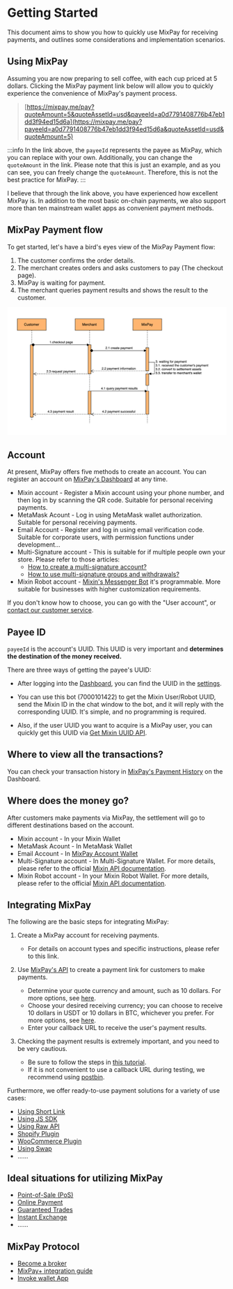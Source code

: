 # Getting Started

This document aims to show you how to quickly use MixPay for receiving payments, and outlines some considerations and implementation scenarios.

## Using MixPay

Assuming you are now preparing to sell coffee, with each cup priced at 5 dollars. Clicking the MixPay payment link below will allow you to quickly experience the convenience of MixPay's payment process.

> [https://mixpay.me/pay?quoteAmount=5&quoteAssetId=usd&payeeId=a0d7791408776b47eb1dd3f94ed15d6a](https://mixpay.me/pay?payeeId=a0d7791408776b47eb1dd3f94ed15d6a&quoteAssetId=usd&quoteAmount=5)

:::info
In the link above, the `payeeId` represents the payee as MixPay, which you can replace with your own. Additionally, you can change the `quoteAmount` in the link. Please note that this is just an example, and as you can see, you can freely change the `quoteAmount`. Therefore, this is not the best practice for MixPay.
:::

I believe that through the link above, you have experienced how excellent MixPay is. In addition to the most basic on-chain payments, we also support more than ten mainstream wallet apps as convenient payment methods.

## MixPay Payment flow

To get started, let's have a bird's eyes view of the MixPay Payment flow: 

1.  The customer confirms the order details.
2.  The merchant creates orders and asks customers to pay (The checkout page).
3.  MixPay is waiting for payment.
4.  The merchant queries payment results and shows the result to the customer.

<div class="image-shadow">

![](./qmhxunt.png)

</div>

## Account

At present, MixPay offers five methods to create an account. You can register an account on [MixPay's Dashboard](https://dashboard.mixpay.me/) at any time.

- Mixin account - Register a Mixin account using your phone number, and then log in by scanning the QR code. Suitable for personal receiving payments.
- MetaMask Acount - Log in using MetaMask wallet authorization. Suitable for personal receiving payments.
- Email Account - Register and log in using email verification code. Suitable for corporate users, with permission functions under development...
- Multi-Signature account -  This is suitable for if multiple people own your store. Please refer to those articles:
  - [How to create a multi-signature account?](https://www.youtube.com/watch?v=TYkM_Uo1Zgs&ab_channel=MixPayProtocol)
  - [How to use multi-signature groups and withdrawals?](https://www.youtube.com/watch?v=tnPKGEglBSE&list=PLPd8WskPRWcx3lRmQfBxpFL021unFo7nN&index=8&ab_channel=MixPayProtocol)
- Mixin Robot account - [Mixin's Messenger Bot](https://developers.mixin.one/docs/dapp/mixin-applications#messenger-bot) it's programmable. More suitable for businesses with higher customization requirements.

If you don't know how to choose, you can go with the "User account", or [contact our customer service](/guides/contact-customer-service).

## Payee ID

`payeeId` is the account's UUID. This UUID is very important and **determines the destination of the money received.** 

There are three ways of getting the payee's UUID: 

* After logging into the [Dashboard]((https://dashboard.mixpay.me/)), you can find the UUID in the [settings](https://dashboard.mixpay.me/settings).

- You can use this bot (7000101422) to get the Mixin User/Robot UUID, send the Mixin ID in the chat window to the bot, and it will reply with the corresponding UUID. It's simple, and no programming is required.

- Also, if the user UUID you want to acquire is a MixPay user, you can quickly get this UUID via [Get Mixin UUID API](/api/users/get-mixin-uuid).

## Where to view all the transactions?

You can check your transaction history in [MixPay's Payment History](https://dashboard.mixpay.me/history) on the Dashboard.

## Where does the money go?

After customers make payments via MixPay, the settlement will go to different destinations based on the account.

- Mixin account - In your Mixin Wallet
- MetaMask Acount - In MetaMask Wallet
- Email Account - In [MixPay Account Wallet](https://dashboard.mixpay.me/wallet)
- Multi-Signature account -  In Multi-Signature Wallet. For more details, please refer to the official [Mixin API documentation](https://developers.mixin.one/docs/mainnet/concepts/multisig).
- Mixin Robot account - In your Mixin Robot Wallet. For more details, please refer to the official [Mixin API documentation](https://developers.mixin.one/docs/api-overview).


## Integrating MixPay

The following are the basic steps for integrating MixPay: 

1. Create a MixPay account for receiving payments.

	* For details on account types and specific instructions, please refer to this link.
2. Use [MixPay's API](/api/overview) to create a payment link for customers to make payments.

	* Determine your quote currency and amount, such as 10 dollars. For more options, see [here](/api/assets/quote-assets).
	* Choose your desired receiving currency; you can choose to receive 10 dollars in USDT or 10 dollars in BTC, whichever you prefer. For more options, see [here](/api/assets/settlement-assets).
	* Enter your callback URL to receive the user's payment results.
3. Checking the payment results is extremely important, and you need to be very cautious.

	* Be sure to follow the steps in [this tutorial](/api/payments/payment-callback).
	* If it is not convenient to use a callback URL during testing, we recommend using [postbin](https://www.toptal.com/developers/postbin).

Furthermore, we offer ready-to-use payment solutions for a variety of use cases:

* [Using Short Link](/api/payments/one-time-payment)
* [Using JS SDK](/guides/using-js-sdk)
* [Using Raw API](/guides/using-raw-api)
* [Shopify Plugin](/guides/shopify-plugin)
* [WooCommerce Plugin](/guides/woocommerce-plugin)
* [Using Swap](/api/payments/mixin-memo-payments)
* ......

## Ideal situations for utilizing MixPay

* [Point-of-Sale (PoS)](/guides/solutions/pos)
* [Online Payment](/guides/solutions/online-payment)
* [Guaranteed Trades](/guides/solutions/guaranteed-trades)
* [Instant Exchange](/guides/solutions/instant-exchange)
* ......

## MixPay Protocol

* [Become a broker](/guides/mixpay-protocol/become-a-broker)
* [MixPay+ integration guide](/guides/mixpay-protocol/mixpay-plus)
* [Invoke wallet App](/guides/mixpay-protocol/invoke-wallet-app)